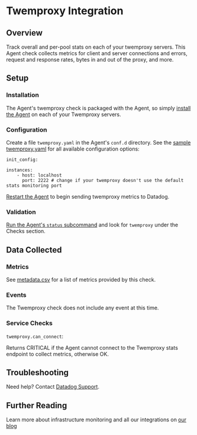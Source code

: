 # Twemproxy Integration

## Overview

Track overall and per-pool stats on each of your twemproxy servers. This Agent check collects metrics for client and server connections and errors, request and response rates, bytes in and out of the proxy, and more.

## Setup
### Installation

The Agent's twemproxy check is packaged with the Agent, so simply [install the Agent](https://app.datadoghq.com/account/settings#agent) on each of your Twemproxy servers.

### Configuration

Create a file `twemproxy.yaml` in the Agent's `conf.d` directory. See the [sample twemproxy.yaml](https://github.com/DataDog/integrations-core/blob/master/twemproxy/conf.yaml.example) for all available configuration options:

```
init_config:

instances:
    - host: localhost
      port: 2222 # change if your twemproxy doesn't use the default stats monitoring port
```

[Restart the Agent](https://docs.datadoghq.com/agent/faq/agent-commands/#start-stop-restart-the-agent) to begin sending twemproxy metrics to Datadog.

### Validation

[Run the Agent's `status` subcommand](https://docs.datadoghq.com/agent/faq/agent-commands/#agent-status-and-information) and look for `twemproxy` under the Checks section.

## Data Collected
### Metrics

See [metadata.csv](https://github.com/DataDog/integrations-core/blob/master/twemproxy/metadata.csv) for a list of metrics provided by this check.

### Events
The Twemproxy check does not include any event at this time.

### Service Checks

`twemproxy.can_connect`:

Returns CRITICAL if the Agent cannot connect to the Twemproxy stats endpoint to collect metrics, otherwise OK.

## Troubleshooting
Need help? Contact [Datadog Support](http://docs.datadoghq.com/help/).

## Further Reading
Learn more about infrastructure monitoring and all our integrations on [our blog](https://www.datadoghq.com/blog/)
